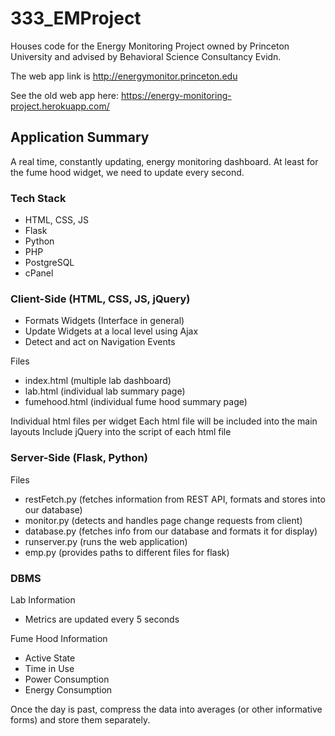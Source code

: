 # 333_EMProject
Houses code for the Energy Monitoring Project owned by Princeton University and advised by Behavioral Science Consultancy Evidn.

The web app link is http://energymonitor.princeton.edu

See the old web app here: https://energy-monitoring-project.herokuapp.com/

## Application Summary
A real time, constantly updating, energy monitoring dashboard. At least for the fume hood widget, we need to update every second.

### Tech Stack
- HTML, CSS, JS
- Flask
- Python
- PHP
- PostgreSQL
- cPanel

### Client-Side (HTML, CSS, JS, jQuery)
- Formats Widgets (Interface in general)
- Update Widgets at a local level using Ajax
- Detect and act on Navigation Events

Files
- index.html (multiple lab dashboard)
- lab.html (individual lab summary page)
- fumehood.html (individual fume hood summary page)

Individual html files per widget
Each html file will be included into the main layouts
Include jQuery into the script of each html file

### Server-Side (Flask, Python)
Files
- restFetch.py (fetches information from REST API, formats and stores into our database)
- monitor.py (detects and handles page change requests from client)
- database.py (fetches info from our database and formats it for display)
- runserver.py (runs the web application)
- emp.py (provides paths to different files for flask)

### DBMS
Lab Information
- Metrics are updated every 5 seconds

Fume Hood Information
- Active State 
- Time in Use 
- Power Consumption
- Energy Consumption

Once the day is past, compress the data into averages (or other informative forms) and store them separately.

